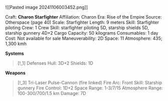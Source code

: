![[Pasted image 20241106003452.png]]

Craft: **Charon Starfighter**
Affiliation: Charon
Era: Rise of the Empire
Source: Otherspace (page 40)
Scale: Starfighter
Length: 9 meters
Skill: Starfighter piloting
Crew: 1
Crew Skill: starfighter piloting 5D, starship shields 5D,
starship gunnery 4D+2
Cargo Capacity: 50 kilograms
Consumables: 1 day
Cost: Not available for sale
Maneuverability: 2D
Space: 11
Atmosphere: 435; 1,300 kmh

**Systems**
> [!_1] Defenses
> Hull: 3D+2
> Shields: 1D

**Weapons**
> [!_3]  Tri-Laser Pulse-Cannon (fire linked)
> Fire Arc: Front
> Skill: Starship gunnery
> Fire Control: 1D+2
> Space Range: 1-3/7/15
> Atmosphere Range: 100-300/700/1.5 km
> Damage: 7D